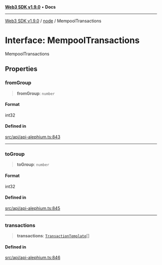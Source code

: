[**Web3 SDK v1.9.0**](../../../README.md) • **Docs**

***

[Web3 SDK v1.9.0](../../../globals.md) / [node](../README.md) / MempoolTransactions

# Interface: MempoolTransactions

MempoolTransactions

## Properties

### fromGroup

> **fromGroup**: `number`

#### Format

int32

#### Defined in

[src/api/api-alephium.ts:843](https://github.com/Mystic-Nayy/alephium-web3/blob/ee41f5e0e7d7fb0b155fe62f05b2ac03772895ca/packages/web3/src/api/api-alephium.ts#L843)

***

### toGroup

> **toGroup**: `number`

#### Format

int32

#### Defined in

[src/api/api-alephium.ts:845](https://github.com/Mystic-Nayy/alephium-web3/blob/ee41f5e0e7d7fb0b155fe62f05b2ac03772895ca/packages/web3/src/api/api-alephium.ts#L845)

***

### transactions

> **transactions**: [`TransactionTemplate`](TransactionTemplate.md)[]

#### Defined in

[src/api/api-alephium.ts:846](https://github.com/Mystic-Nayy/alephium-web3/blob/ee41f5e0e7d7fb0b155fe62f05b2ac03772895ca/packages/web3/src/api/api-alephium.ts#L846)
